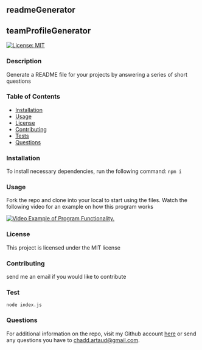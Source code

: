 ## readmeGenerator 

## teamProfileGenerator 

  [![License: MIT](https://img.shields.io/badge/License-MIT-yellow.svg)](https://opensource.org/licenses/MIT)
  ### Description
  Generate a README file for your projects by answering a series of short questions
  ### Table of Contents
  - [Installation](https://github.com/cartaud/readmeGenerator#installation)
  - [Usage](https://github.com/cartaud/readmeGenerator#usage)
  - [License](https://github.com/cartaud/readmeGenerator#license)
  - [Contributing](https://github.com/cartaud/readmeGenerator#contributing)
  - [Tests](https://github.com/cartaud/readmeGenerator#tests)
  - [Questions](https://github.com/cartaud/readmeGenerator#questions)
  ### Installation
  To install necessary dependencies, run the following command:
  `npm i`
  ### Usage
  Fork the repo and clone into your local to start using the files.
  Watch the following video for an example on how this program works 

  [![Video Example of Program Functionality.](/utils/media/thumbnail.png)](https://drive.google.com/file/d/1qGQoJsilbMQKma_57u2JvREiCPvenjC0/view?usp=sharing)
  ### License
  This project is licensed under the MIT license
  ### Contributing
  send me an email if you would like to contribute 
  ### Test
  `node index.js`
  ### Questions
  For additional information on the repo, visit my Github account [here](https://github.com/cartaud ) or send any questions you have to chadd.artaud@gmail.com. 
  
